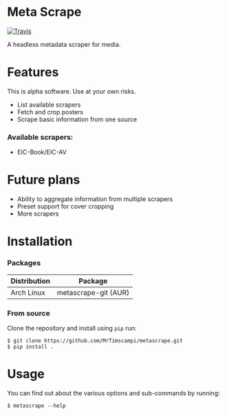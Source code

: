 # Meta Scrape

[![Travis](https://img.shields.io/travis/MrTimscampi/metascrape.svg)](https://travis-ci.org/MrTimscampi/metascrape) 

A headless metadata scraper for media.

# Features

This is alpha software. Use at your own risks.

* List available scrapers
* Fetch and crop posters
* Scrape basic information from one source

### Available scrapers:

* EIC-Book/EIC-AV

# Future plans

* Ability to aggregate information from multiple scrapers
* Preset support for cover cropping
* More scrapers

# Installation

### Packages

| Distribution | Package              |
|--------------|----------------------|
| Arch Linux   | metascrape-git (AUR) |

### From source
Clone the repository and install using `pip` run:

    $ git clone https://github.com/MrTimscampi/metascrape.git
    $ pip install .


# Usage

You can find out about the various options and sub-commands by running:

    $ metascrape --help
